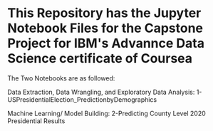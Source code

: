 # This Repository has the Jupyter Notebook Files for the Capstone Project for IBM's Advannce Data Science certificate of Coursea

The Two Notebooks are as followed:

Data Extraction, Data Wrangling, and Exploratory Data Analysis: 1-USPresidentialElection_PredictionbyDemographics


Machine Learning/ Model Building: 2-Predicting County Level 2020 Presidential Results
